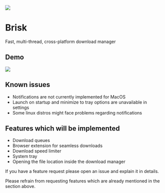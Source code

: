 <img align="center" src="https://i.im.ge/2023/02/13/aZ7l7W.logo-background.png">

# Brisk

Fast, multi-thread, cross-platform download manager

## Demo
<img align="center" src="https://i.im.ge/2023/02/13/aZxEkc.brisk-demo.gif">


## Known issues
- Notifications are not currently implemented for MacOS
- Launch on startup and minimize to tray options are unavailable in settings
- Some linux distros might face problems regarding notifications

## Features which will be implemented
- Download queues
- Browser extension for seamless downloads
- Download speed limiter
- System tray
- Opening the file location inside the download manager

If you have a feature request please open an issue and explain it in details.
<p>Please refrain from requesting features which are already mentioned in the section above. </p>
